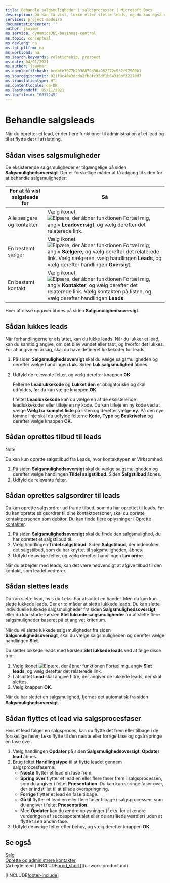 ```yaml
---
title: Behandle salgsmuligheder i salgsprocesser | Microsoft Docs
description: Du kan få vist, lukke eller slette leads, og du kan også oprette tilbud og salgsordrer for leads og flytte et lead gennem faserne i en salgsproces.
services: project-madeira
documentationcenter: ''
author: jswymer
ms.service: dynamics365-business-central
ms.topic: conceptual
ms.devlang: na
ms.tgt_pltfrm: na
ms.workload: na
ms.search.keywords: relationship, prospect
ms.date: 04/01/2021
ms.author: jswymer
ms.openlocfilehash: bcdbfe7077b2038879d38a962272c532f97500b1
ms.sourcegitcommit: 921f0c4043dcda2fb8fc35df1b64310bf32270d7
ms.translationtype: HT
ms.contentlocale: da-DK
ms.lasthandoff: 05/11/2021
ms.locfileid: "6017245"
---
```

# <a name="process-sales-opportunities"></a>Behandle salgsleads
Når du opretter et lead, er der flere funktioner til administration af et lead og til at flytte det til afslutning.

## <a name="to-view-opportunities"></a>Sådan vises salgsmuligheder
De eksisterende salgsmuligheder er tilgængelige på siden **Salgsmulighedsoversigt**. Der er forskellige måder at få adgang til siden for at behandle salgsmuligheder:

| For at få vist salgsleads for | Så |
| --- | --- |
| Alle sælgere og kontakter |Vælg ikonet ![Elpære, der åbner funktionen Fortæl mig](media/ui-search/search_small.png "Fortæl mig, hvad du vil foretage dig"), angiv **Leadoversigt**, og vælg derefter det relaterede link. |
| En bestemt sælger |Vælg ikonet ![Elpære, der åbner funktionen Fortæl mig](media/ui-search/search_small.png "Fortæl mig, hvad du vil foretage dig"), angiv **Sælgere**, og vælg derefter det relaterede link. Vælg sælgeren, vælg handlingen **Leads**, og vælg derefter handlingen **Oversigt**. |
| En bestemt kontakt |Vælg ikonet ![Elpære, der åbner funktionen Fortæl mig](media/ui-search/search_small.png "Fortæl mig, hvad du vil foretage dig"), angiv **Kontakter**, og vælg derefter det relaterede link. Vælg kontakten på listen, og vælg derefter handlingen **Leads**. |

Hver af disse opgaver åbnes på siden **Salgsmulighedsoversigt**.

## <a name="to-close-opportunities"></a>Sådan lukkes leads
Når forhandlingerne er afsluttet, kan du lukke leads. Når du lukker et lead, kan du samtidig angive, om det blev vundet eller tabt, og hvorfor det lukkes. For at angive en årsag, skal du have defineret lukkekoder for leads.

1. På siden **Salgsmulighedsoversigt** skal du vælge salgsmuligheden og derefter vælge handlingen **Luk**. Siden **Luk salgsmulighed** åbnes.
2. Udfyld de relevante felter, og vælg derefter knappen **OK**.

   Felterne **Leadlukkekode** og **Lukket den** er obligatoriske og skal udfyldes, før du kan vælge knappen **OK**.

   I feltet **Leadlukkekode** kan du vælge en af de eksisterende leadlukkekoder eller tilføje en ny kode. Du kan tilføje en ny kode ved at vælge **Vælg fra komplet liste** på listen og derefter vælge **ny**. På den nye tomme linje skal du udfylde felterne **Kode**, **Type** og **Beskrivelse** og derefter vælge knappen **OK**.

## <a name="to-create-quotes-for-opportunities"></a>Sådan oprettes tilbud til leads
> [!NOTE]
> Du kan kun oprette salgstilbud fra Leads, hvor kontakttypen er Virksomhed.

1. På siden **Salgsmulighedsoversigt** skal du vælge salgsmuligheden og derefter vælge handlingen **Tildel salgstilbud**. Siden **Salgstilbud** åbnes.
2. Udfyld de relevante felter.

## <a name="to-create-sales-orders-for-opportunities"></a>Sådan oprettes salgsordrer til leads
Du kan oprette salgsordrer ud fra de tilbud, som du har oprettet til leads. Før du kan oprette salgsordrer til dine kontaktpersoner, skal du oprette kontaktpersonen som debitor. Du kan finde flere oplysninger i [Oprette kontakter](marketing-create-contact-companies.md).

1. På siden **Salgsmulighedsoversigt** skal du finde den salgsmulighed, du har oprettet et salgstilbud til.
2. Vælg handlingen **Tildel salgstilbud**. Siden **Salgstilbud**, der indeholder det salgstilbud, som du har knyttet til salgsmuligheden, åbnes.
3. Udfyld de øvrige felter, og vælg derefter handlingen **Lav ordre**.

Når du arbejder med leads, kan det være nødvendigt at afgive tilbud til den kontakt, som leadet vedrører.

## <a name="to-delete-opportunities"></a>Sådan slettes leads
Du kan slette lead, hvis du f.eks. har afsluttet en handel. Men du kan kun slette lukkede leads. Der er to måder at slette lukkede leads. Du kan slette individuelle lukkede salgsmuligheder fra siden **Salgsmulighedsoversigt**, eller du kan starte kørslen **Slet lukkede salgsmuligheder** for at slette flere salgsmuligheder baseret på et angivet kriterium.

Når du vil slette lukkede salgsmuligheder fra siden **Salgsmulighedsoversigt**, skal du vælge salgsmuligheden og derefter vælge handlingen **Slet**.

Du sletter lukkede leads med kørslen **Slet lukkede leads** ved at følge disse trin:

1. Vælg ikonet ![Elpære, der åbner funktionen Fortæl mig](media/ui-search/search_small.png "Fortæl mig, hvad du vil foretage dig"), angiv **Slet leads**, og vælg derefter det relaterede link.
2. I afsnittet **Lead** skal angive filtre, der angiver de lukkede leads, der skal slettes.
3. Vælg knappen **OK**.

Når du har slettet en salgsmulighed, fjernes det automatisk fra siden **Salgsmulighedsoversigt**.

## <a name="to-move-an-opportunity-through-sales-cycle-stages"></a>Sådan flyttes et lead via salgsprocesfaser
Hvis et lead følger en salgsproces, kan du flytte det frem eller tilbage i de forskellige faser, f.eks flytte til den næste eller forrige fase og også springe en fase over.

1. Vælg handlingen **Opdater** på siden **Salgsmulighedsoversigt**. **Opdater lead** åbnes.
2. Brug feltet **Handlingstype** til at flytte leadet gennem salgsprocesfaserne:
   * **Næste** flytter et lead én fase frem.
   * **Spring over** flytter et lead en eller flere faser frem i salgsprocessen, som du angiver i feltet **Præsentation**. Du kan kun springe faser over, der er indstillet til at tillade overspringning.
   * **Forrige** flytter et lead én fase tilbage.
   * **Gå til** flytter et lead en eller flere faser tilbage i salgsprocessen, som du angiver i feltet **Præsentation**.
   * Med **Opdater** kan du ændre oplysninger (f.eks. for at ændre vurderingen af succespotentialet eller de anslåede værdier) uden at flytte til en anden fase.
3. Udfyld de øvrige felter efter behov, og vælg derefter knappen **OK**.

## <a name="see-also"></a>Se også
[Salg](sales-manage-sales.md)  
[Oprette og administrere kontakter](marketing-contacts.md)  
[Arbejde med [!INCLUDE[prod_short](includes/prod_short.md)]](ui-work-product.md)


[!INCLUDE[footer-include](includes/footer-banner.md)]